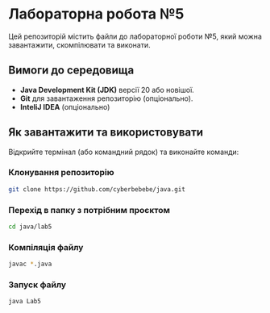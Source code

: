 # Лабораторна робота №5

Цей репозиторій містить файли до лабораторної роботи №5, який можна завантажити, скомпілювати та виконати.

## Вимоги до середовища

- **Java Development Kit (JDK)** версії 20 або новішої.
- **Git** для завантаження репозиторію (опціонально).
- **InteliJ IDEA** (опціонально)

## Як завантажити та використовувати 

Відкрийте термінал (або командний рядок) та виконайте команди:

### Клонування репозиторію

```bash
git clone https://github.com/cyberbebebe/java.git
```

### Перехід в папку з потрібним проєктом

```bash
cd java/lab5
```

### Компіляція файлу

```bash
javac *.java
```

### Запуск файлу

```bash
java Lab5
```



